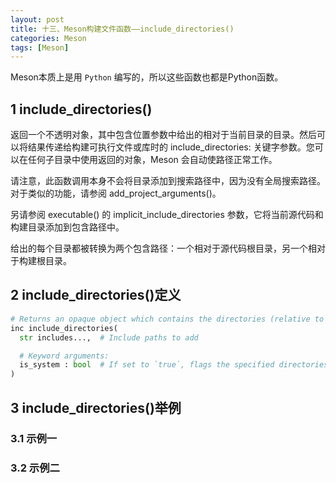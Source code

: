 ```yaml
---
layout: post
title: 十三、Meson构建文件函数——include_directories()
categories: Meson
tags: [Meson]
---
```


Meson本质上是用 `Python` 编写的，所以这些函数也都是Python函数。

## 1 include_directories()

返回一个不透明对象，其中包含位置参数中给出的相对于当前目录的目录。然后可以将结果传递给构建可执行文件或库时的 include_directories: 关键字参数。您可以在任何子目录中使用返回的对象，Meson 会自动使路径正常工作。

请注意，此函数调用本身不会将目录添加到搜索路径中，因为没有全局搜索路径。对于类似的功能，请参阅 add_project_arguments()。

另请参阅 executable() 的 implicit_include_directories 参数，它将当前源代码和构建目录添加到包含路径中。

给出的每个目录都被转换为两个包含路径：一个相对于源代码根目录，另一个相对于构建根目录。

## 2 include_directories()定义

```python
# Returns an opaque object which contains the directories (relative to
inc include_directories(
  str includes...,  # Include paths to add

  # Keyword arguments:
  is_system : bool  # If set to `true`, flags the specified directories as system directories
)
```

## 3 include_directories()举例

### 3.1 示例一

### 3.2 示例二


